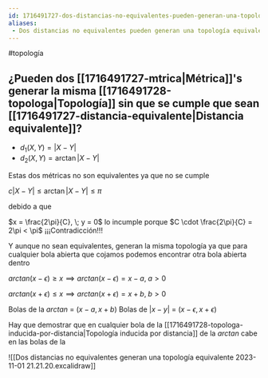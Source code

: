 ```yaml
---
id: 1716491727-dos-distancias-no-equivalentes-pueden-generan-una-topologa-equivalente
aliases:
 - Dos distancias no equivalentes pueden generan una topología equivalente
---
```


#topología
## ¿Pueden dos [[1716491727-mtrica|Métrica]]'s generar la misma [[1716491728-topologa|Topología]] sin que se cumple que sean [[1716491727-distancia-equivalente|Distancia equivalente]]?

- $d_1(X,Y)=|X - Y|$
- $d_2(X,Y)= \arctan |X - Y|$

Estas dos métricas no son equivalentes ya que no se cumple

$c |X - Y| \leq \arctan |X - Y| \leq \pi$

debido a que

$x = \frac{2\pi}{C}, \; y = 0$ lo incumple porque $C \cdot \frac{2\pi}{C} = 2\pi < \pi$ ¡¡¡Contradicción!!!

Y aunque no sean equivalentes, generan la misma topología ya que para cualquier bola abierta que cojamos podemos encontrar otra bola abierta dentro

$arctan(x - \epsilon) \geq x \implies arctan(x - \epsilon) = x - a, \; a > 0$

$arctan(x + \epsilon) \leq x \implies arctan(x + \epsilon) = x + b, \; b > 0$

Bolas de la $arctan$ = $(x-a, x+b)$
Bolas de $|x - y|$ = $(x - \epsilon, x + \epsilon)$

Hay que demostrar que en cualquier bola de la [[1716491728-topologa-inducida-por-distancia|Topología inducida por distancia]] de la $arctan$ cabe en las bolas de la

![[Dos distancias no equivalentes generan una topología equivalente 2023-11-01 21.21.20.excalidraw]]
